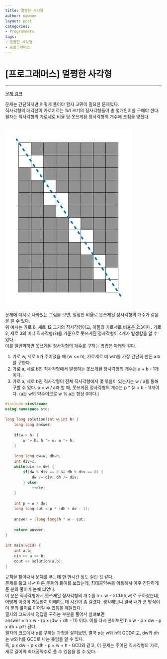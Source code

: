 ```yaml
---
title: 멀쩡한 사각형
author: ngwoon
layout: post
categories:
- Programmers
tags:
- 멀쩡한 사각형
- 프로그래머스
---
```


# [프로그래머스] 멀쩡한 사각형
- - -

[문제 링크](https://programmers.co.kr/learn/courses/30/lessons/62048)

문제는 간단하지만 어떻게 풀어야 할지 고민이 필요한 문제였다.<br/>
직사각형의 대각선이 가로지르는 1x1 크기의 정사각형들이 총 몇개인지를 구해야 한다.<br/>
필자는 직사각형의 가로세로 비율 당 못쓰게된 정사각형의 개수에 초점을 맞췄다.
<br/><br/>

![example-image](/assets/images/post/Programmers/2021-03-26-멀쩡한%20사각형/example-rect-image.png)

문제에 예시로 나와있는 그림을 보면, 일정한 비율로 못쓰게된 정사각형의 개수가 같음을 알 수 있다.<br/>
위 예시는 가로 8, 세로 12 크기의 직사각형이고, 이들의 가로세로 비율은 2:3이다. 가로 2, 세로 3의 미니 직사각형(?)을 기준으로 못쓰게된 정사각형이 4개가 발생함을 알 수 있다.<br/>
이를 일반화하면 못쓰게된 정사각형의 개수를 구하는 방법은 아래와 같다.<br/>
1. 가로 w, 세로 h가 주어졌을 때 (w <= h), 가로세로 비 w:h를 가장 간단히 만든 a:b를 구한다.
2. 가로 a, 세로 b인 직사각형에서 발생하는 못쓰게된 정사각형의 개수는 a + b - 1개이다.
3. 가로 a, 세로 b인 직사각형이 전체 직사각형에서 몇 묶음이 있는지는 w / a를 통해 구할 수 있다. p = w / a라 할 때, 못쓰게된 정사각형의 개수는 p * (a + b - 1)개이다. (a는 w의 약수이므로 w % a는 항상 0이다.)

```cpp
#include <iostream>
using namespace std;

long long solution(int w,int h) {
    long long answer;
    
    if(w > h) {
        w ^= h; h ^= w; w ^= h;
    }

    long long dw=w, dh=h;
    int div=2;
    while(div <= dw) {
        if(dw % div == 0 && dh % div == 0) {
            dw /= div; dh /= div;
        } else
            ++div;
    }
    
    int p = w / dw;
    long long cut = p * (dh + dw - 1);

    answer = (long long)h * w - cut;

    return answer;
}

int main(void) {
    int a,b;
    cin >> a >> b;
    cout << solution(a,b);
}
```

규칙을 찾아내서 문제를 푸는데 한 한시간 정도 걸린 것 같다.<br/>
문제를 풀고 나서 다른 분들의 풀이를 보았는데, 최대공약수를 이용해서 아주 간단하게 푼 분의 풀이가 눈에 띄었다.<br/>
이 분은 직사각형에서 못쓰게된 정사각형의 개수를 h + w - GCD(h,w)로 구하셨는데, 어떻게 이것이 가능한지 이해하는데 시간이 좀 걸렸다. 생각해보니 결국 내가 푼 방식이 이 분의 풀이로 이어질 수 있음을 깨달았다.<br/>
필자의 코드에서 정답을 구하는 부분을 풀어서 살펴보면<br/>
answer = h x w - (p x (dw + dh - 1)) 이다. 이를 다시 풀어보면 h x w - p x dw - p x dh + p가 된다.<br/>
필자의 코드에서 p를 구하는 과정을 살펴보면, 결국 p는 w와 h의 GCD이고, dw와 dh는 w와 h를 GCD로 나눈 몫임을 알 수 있다.<br/>
즉, p x dw + p x dh - p = w + h - GCD와 같고, 이 문제는 주어진 직사각형의 가로, 세로 길이의 최대공약수로 풀 수 있음을 알 수 있다.


